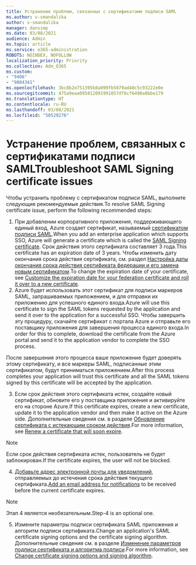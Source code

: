 ```yaml
---
title: Устранение проблем, связанных с сертификатами подписи SAML
ms.author: v-smandalika
author: v-smandalika
manager: dansimp
ms.date: 03/08/2021
audience: Admin
ms.topic: article
ms.service: o365-administration
ROBOTS: NOINDEX, NOFOLLOW
localization_priority: Priority
ms.collection: Adm_O365
ms.custom:
- "9406"
- "9004341"
ms.openlocfilehash: 3bc8b2e751395b8a099fb5079ad40c5c93222e0e
ms.sourcegitcommit: 475a9eaa095812091991857df6cf6490a8bbe179
ms.translationtype: HT
ms.contentlocale: ru-RU
ms.lasthandoff: 03/08/2021
ms.locfileid: "50529276"
---
```

# <a name="troubleshoot-saml-signing-certificate-issues"></a><span data-ttu-id="5cf4d-102">Устранение проблем, связанных с сертификатами подписи SAML</span><span class="sxs-lookup"><span data-stu-id="5cf4d-102">Troubleshoot SAML Signing certificate issues</span></span>

<span data-ttu-id="5cf4d-103">Чтобы устранить проблему с сертификатом подписи SAML, выполните следующие рекомендуемые действия.</span><span class="sxs-lookup"><span data-stu-id="5cf4d-103">To resolve SAML Signing certificate issue, perform the following recommended steps:</span></span>

1. <span data-ttu-id="5cf4d-104">При добавлении корпоративного приложения, поддерживающего единый вход, Azure создает сертификат, называемый [сертификатом подписи SAML](https://docs.microsoft.com/azure/active-directory/manage-apps/manage-certificates-for-federated-single-sign-on#auto-generated-certificate-for-gallery-and-non-gallery-applications).</span><span class="sxs-lookup"><span data-stu-id="5cf4d-104">When you add an enterprise application which supports SSO, Azure will generate a certificate which is called the [SAML Signing certificate](https://docs.microsoft.com/azure/active-directory/manage-apps/manage-certificates-for-federated-single-sign-on#auto-generated-certificate-for-gallery-and-non-gallery-applications).</span></span> <span data-ttu-id="5cf4d-105">Срок действия этого сертификата составляет 3 года.</span><span class="sxs-lookup"><span data-stu-id="5cf4d-105">This certificate has an expiration date of 3 years.</span></span> <span data-ttu-id="5cf4d-106">Чтобы изменить дату окончания срока действия сертификата, см. раздел [Настройка даты окончания срока действия сертификата федерации и его замена новым сертификатом](https://docs.microsoft.com/azure/active-directory/manage-apps/manage-certificates-for-federated-single-sign-on#customize-the-expiration-date-for-your-federation-certificate-and-roll-it-over-to-a-new-certificate).</span><span class="sxs-lookup"><span data-stu-id="5cf4d-106">To change the expiration date of your certificate, see [Customize the expiration date for your federation certificate and roll it over to a new certificate](https://docs.microsoft.com/azure/active-directory/manage-apps/manage-certificates-for-federated-single-sign-on#customize-the-expiration-date-for-your-federation-certificate-and-roll-it-over-to-a-new-certificate).</span></span>
2. <span data-ttu-id="5cf4d-107">Azure будет использовать этот сертификат для подписи маркеров SAML, запрашиваемых приложением, и для отправки их приложению для успешного единого входа.</span><span class="sxs-lookup"><span data-stu-id="5cf4d-107">Azure will use this certificate to sign the SAML tokens requested by the application and send it over to the application for a successful SSO.</span></span> <span data-ttu-id="5cf4d-108">Чтобы завершить эту процедуру, скачайте сертификат с портала Azure и отправьте его поставщику приложения для завершения процесса единого входа.</span><span class="sxs-lookup"><span data-stu-id="5cf4d-108">In order for this to complete, download the certificate from the Azure portal and send it to the application vendor to complete the SSO process.</span></span>

<span data-ttu-id="5cf4d-109">После завершения этого процесса ваше приложение будет доверять этому сертификату, и все маркеры SAML, подписанные этим сертификатом, будут приниматься приложением.</span><span class="sxs-lookup"><span data-stu-id="5cf4d-109">After this process completes your application will trust this certificate and all the SAML tokens signed by this certificate will be accepted by the application.</span></span>

3. <span data-ttu-id="5cf4d-110">Если срок действия этого сертификата истек, создайте новый сертификат, обновите его у поставщика приложения и активируйте его на стороне Azure.</span><span class="sxs-lookup"><span data-stu-id="5cf4d-110">If this certificate expires, create a new certificate, update it to the application vendor and then make it active on the Azure side.</span></span> <span data-ttu-id="5cf4d-111">Дополнительные сведения см. в разделе [Обновление сертификата с истекающим сроком действия](https://docs.microsoft.com/azure/active-directory/manage-apps/manage-certificates-for-federated-single-sign-on#renew-a-certificate-that-will-soon-expire).</span><span class="sxs-lookup"><span data-stu-id="5cf4d-111">For more information, see [Renew a certificate that will soon expire](https://docs.microsoft.com/azure/active-directory/manage-apps/manage-certificates-for-federated-single-sign-on#renew-a-certificate-that-will-soon-expire).</span></span>

> [!NOTE]
> <span data-ttu-id="5cf4d-112">Если срок действия сертификата истек, пользователь не будет заблокирован.</span><span class="sxs-lookup"><span data-stu-id="5cf4d-112">If the certificate expires, the user will not be blocked.</span></span>

4. <span data-ttu-id="5cf4d-113">[Добавьте адрес электронной почты для уведомлений](https://docs.microsoft.com/azure/active-directory/manage-apps/manage-certificates-for-federated-single-sign-on#add-email-notification-addresses-for-certificate-expiration), отправляемых до истечения срока действия текущего сертификата.</span><span class="sxs-lookup"><span data-stu-id="5cf4d-113">[Add an email address for notifications](https://docs.microsoft.com/azure/active-directory/manage-apps/manage-certificates-for-federated-single-sign-on#add-email-notification-addresses-for-certificate-expiration) to be received before the current certificate expires.</span></span>

> [!NOTE]
> <span data-ttu-id="5cf4d-114">Этап 4 является необязательным.</span><span class="sxs-lookup"><span data-stu-id="5cf4d-114">Step-4 is an optional one.</span></span>

5. <span data-ttu-id="5cf4d-115">Измените параметры подписи сертификата SAML приложения и алгоритм подписи сертификата.</span><span class="sxs-lookup"><span data-stu-id="5cf4d-115">Change an application's SAML certificate signing options and the certificate signing algorithm.</span></span> <span data-ttu-id="5cf4d-116">Дополнительные сведения см. в разделе [Изменение параметров подписи сертификата и алгоритма подписи](https://docs.microsoft.com/azure/active-directory/manage-apps/certificate-signing-options).</span><span class="sxs-lookup"><span data-stu-id="5cf4d-116">For more information, see [Change certificate signing options and signing algorithm](https://docs.microsoft.com/azure/active-directory/manage-apps/certificate-signing-options).</span></span>

